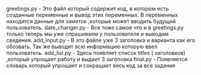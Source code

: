 greetings.py - Это файл который содержит код, в котором есть созданные переменные и вывод этих переменных. В переменных находится данные для заметок ,которые может вводить будущий пользователь.
date_changer.py - Все тоже самое что и в greetings.py только теперь мы уже спрашиваем у пользователя и выводим сведения.
add_input.py - В это файле уже 3 заголовка и варианта как его обозвать. Так же выводит всю информацию которую ввел пользователь.
add_list.py - Здесь появляет список titles ( заголовков) ,который упрощает работу и выдает 3 заголовка
final.py - Появляется словарь который упрощает и сокращает весь код за все задания
